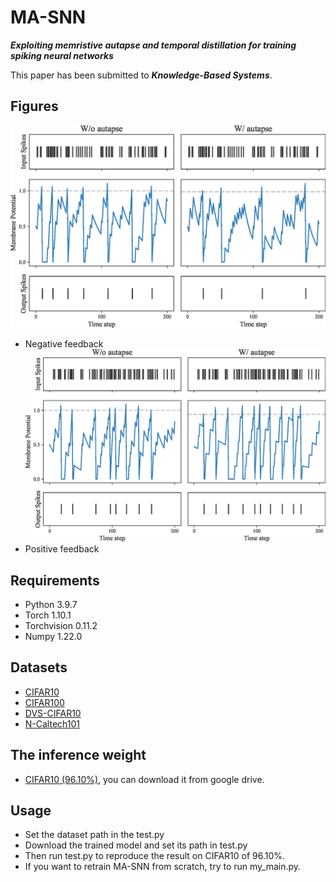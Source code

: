 # MA-SNN

***Exploiting memristive autapse and temporal distillation for training spiking neural networks***

This paper has been submitted to ***Knowledge-Based Systems***. 
## Figures
![/MA-SNN/autapse_negative.png](https://github.com/CHNtao/MA-SNN/blob/main/autapse_negative.png)
* Negative feedback
![/MA-SNN/autapse_positive.png](https://github.com/CHNtao/MA-SNN/blob/main/autapse_positive.png)
* Positive feedback


## Requirements
*  Python 3.9.7
*  Torch 1.10.1
*  Torchvision 0.11.2
*  Numpy 1.22.0


## Datasets
*  [CIFAR10](http://www.cs.toronto.edu/~kriz/cifar.html) 
*  [CIFAR100](http://www.cs.toronto.edu/~kriz/cifar.html)
*  [DVS-CIFAR10](https://figshare.com/s/d03a91081824536f12a8)
*  [N-Caltech101](https://www.garrickorchard.com/datasets/n-caltech101)

## The inference weight
* [CIFAR10 (96.10%)](https://drive.google.com/file/d/1mz6dbHzSvkA5-8Pj9JU2ur8BMW5EjnzI/view?usp=drive_link), you can download it from google drive.
## Usage
* Set the dataset path in the test.py
* Download the trained model and set its path in test.py
* Then run test.py to reproduce the result on CIFAR10 of 96.10%.
* If you want to retrain MA-SNN from scratch, try to run my_main.py.




